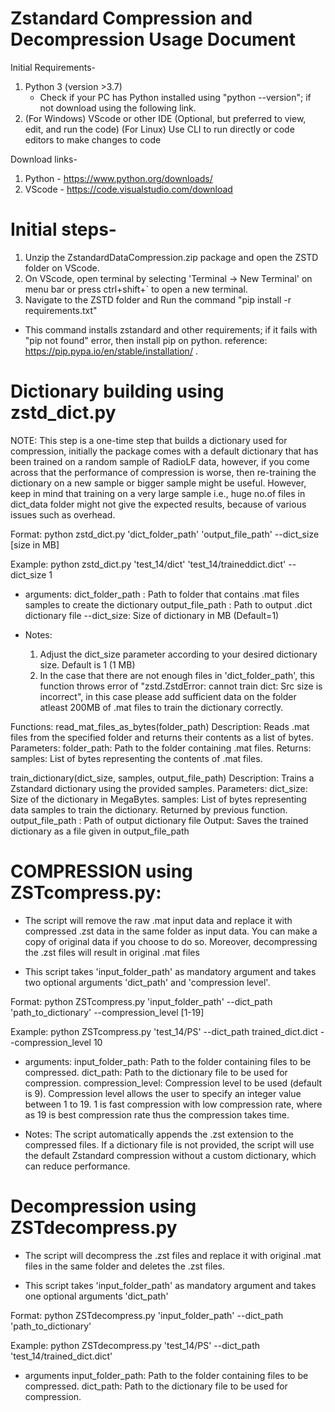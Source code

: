 # Zstandard Compression and Decompression Usage Document


Initial Requirements-
1. Python 3 (version >3.7) 
    - Check if your PC has Python installed using "python --version"; if not download using the following link.
2. (For Windows) VScode or other IDE (Optional, but preferred to view, edit, and run the code)
    (For Linux) Use CLI to run directly or code editors to make changes to code

Download links-
1. Python - https://www.python.org/downloads/
2. VScode - https://code.visualstudio.com/download

# Initial steps-
1. Unzip the ZstandardDataCompression.zip package and open the ZSTD folder on VScode.
2. On VScode, open terminal by selecting 'Terminal -> New Terminal' on menu bar or press ctrl+shift+` to open a new terminal.
3. Navigate to the ZSTD folder and Run the command "pip install -r requirements.txt"

- This command installs zstandard and other requirements; if it fails with "pip not found" error, then install pip on python. reference: https://pip.pypa.io/en/stable/installation/ .


# Dictionary building using zstd_dict.py

NOTE: This step is a one-time step that builds a dictionary used for compression, initially the package comes with a default dictionary that has been trained on a random sample of RadioLF data, however, if you come across that the performance of compression is worse, then re-training the dictionary on a new sample or bigger sample might be useful. However, keep in mind that training on a very large sample i.e., huge no.of files in dict_data folder might not give the expected results, because of various issues such as overhead.

Format: python zstd_dict.py 'dict_folder_path' 'output_file_path' --dict_size [size in MB]

Example: python zstd_dict.py 'test_14/dict' 'test_14/traineddict.dict' --dict_size 1

- arguments:
    dict_folder_path : Path to folder that contains .mat files samples to create the dictionary
    output_file_path : Path to output .dict dictionary file 
    --dict_size: Size of dictionary in MB (Default=1)

- Notes:
    1. Adjust the dict_size parameter according to your desired dictionary size. Default is 1  (1 MB)
    2. In the case that there are not enough files in 'dict_folder_path', this function throws error of "zstd.ZstdError: cannot train dict: Src size is incorrect", in this case please add sufficient data on the folder atleast 200MB of .mat files to train the dictionary correctly.

Functions:
 read_mat_files_as_bytes(folder_path)
    Description: Reads .mat files from the specified folder and returns their contents as a list of bytes.
    Parameters:
        folder_path: Path to the folder containing .mat files.
    Returns:
        samples: List of bytes representing the contents of .mat files.

 train_dictionary(dict_size, samples, output_file_path)
    Description: Trains a Zstandard dictionary using the provided samples.
    Parameters:
        dict_size: Size of the dictionary in MegaBytes.
        samples: List of bytes representing data samples to train the dictionary. Returned by previous function.
        output_file_path : Path of output dictionary file
    Output:
        Saves the trained dictionary as a file given in output_file_path


# COMPRESSION using ZSTcompress.py:
- The script will remove the raw .mat input data and replace it with compressed .zst data in the same folder as input data. You can make a copy of original data if you choose to do so. Moreover, decompressing the .zst files will result in original .mat files

- This script takes 'input_folder_path' as mandatory argument and takes two optional arguments 'dict_path' and 'compression level'.

Format: python ZSTcompress.py 'input_folder_path' --dict_path 'path_to_dictionary' --compression_level [1-19]

Example: python ZSTcompress.py 'test_14/PS' --dict_path trained_dict.dict --compression_level 10

- arguments:
    input_folder_path: Path to the folder containing files to be compressed.
    dict_path: Path to the dictionary file to be used for compression.
    compression_level: Compression level to be used (default is 9). Compression level allows the user to specify an integer value between 1 to 19.  1 is fast compression with low compression rate, where as 19 is best compression rate thus the compression takes time.

- Notes:
    The script automatically appends the .zst extension to the compressed files.
    If a dictionary file is not provided, the script will use the default Zstandard compression without a custom dictionary, which can reduce performance.
	
# Decompression using ZSTdecompress.py
-  The script will decompress the .zst files  and replace it with original .mat files in the same folder and deletes the .zst files.

- This script takes 'input_folder_path' as mandatory argument and takes one optional arguments 'dict_path'

Format: python ZSTdecompress.py 'input_folder_path' --dict_path 'path_to_dictionary'

Example: python ZSTdecompress.py 'test_14/PS' --dict_path 'test_14/trained_dict.dict'

- arguments
    input_folder_path: Path to the folder containing files to be compressed.
    dict_path: Path to the dictionary file to be used for compression.






